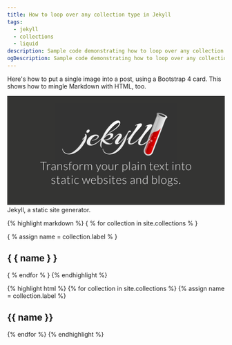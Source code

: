```yaml
---
title: How to loop over any collection type in Jekyll
tags:
  - jekyll
  - collections
  - liquid
description: Sample code demonstrating how to loop over any collection type in Jekyll
ogDescription: Sample code demonstrating how to loop over any collection type in Jekyll
---
```


Here's how to put a single image into a post, using a Bootstrap 4 card. This shows how to mingle Markdown with HTML, too.

<!--more-->

<div class="card mb-3">
    <img class="card-img-top" src="/static/img/jekyll-logo.png" />
    <div class="card-body bg-light">
        <div class="card-text">
            Jekyll, a static site generator.
        </div>
    </div>
</div>

{% highlight markdown %}
{ % for collection in site.collections % }
                       
 { % assign name = collection.label % }
 <section>
   <h1>{ { name } }</h1>
 </section>

{ % endfor % }
{% endhighlight %}

{% highlight html %}
{% for collection in site.collections %}
  {% assign name = collection.label %}
  <section>
    <h1>{{ name }}</h1>   
  </section>
{% endfor %}
{% endhighlight %}